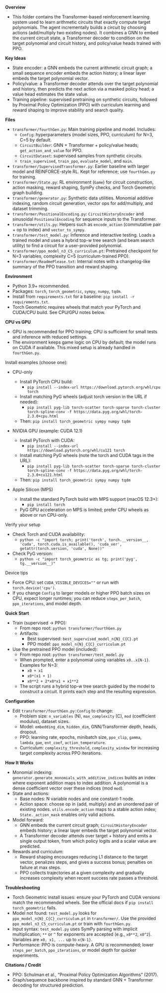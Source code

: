 **Overview**
- This folder contains the Transformer-based reinforcement learning system used to learn arithmetic circuits that exactly compute target polynomials. The agent incrementally builds a circuit by choosing actions (add/multiply two existing nodes). It combines a GNN to embed the current circuit state, a Transformer decoder to condition on the target polynomial and circuit history, and policy/value heads trained with PPO.

**Key Ideas**
- State encoder: a GNN embeds the current arithmetic circuit graph; a small sequence encoder embeds the action history; a linear layer embeds the target polynomial vector.
- Policy/value: a Transformer decoder attends over the target polynomial and history, then predicts the next action via a masked policy head; a value head estimates the state value.
- Training pipeline: supervised pretraining on synthetic circuits, followed by Proximal Policy Optimization (PPO) with curriculum learning and reward shaping to improve stability and search quality.

**Files**
- `transformer/fourthGen.py`: Main training pipeline and model. Includes:
  - `Config`: hyperparameters (model sizes, PPO, curriculum) for N=3, C=5 by default.
  - `CircuitBuilder`: GNN + Transformer + policy/value heads; `get_action_and_value` for PPO.
  - `CircuitDataset`: supervised samples from synthetic circuits.
  - `train_supervised`, `train_ppo`, `evaluate_model`, and `main`.
- `transformer/SupervisedTransformer.py`: Earlier baseline with larger model and REINFORCE-style RL. Kept for reference; use `fourthGen.py` for training.
- `transformer/State.py`: RL environment (`Game`) for circuit construction, action masking, reward shaping, SymPy checks, and Torch Geometric graph building.
- `transformer/generator.py`: Synthetic data utilities. Monomial additive indexing, random circuit generation, vector ops for add/multiply, and dataset trimming.
- `transformer/PositionalEncoding.py`: `CircuitHistoryEncoder` and sinusoidal `PositionalEncoding` for sequence inputs to the Transformer.
- `transformer/utils.py`: Helpers such as `encode_action` (commutative pair + op to index) and `vector_to_sympy`.
- `transformer/test_model.py`: Inference and interactive testing. Loads a trained model and uses a hybrid top-w tree search (and beam search utility) to find a circuit for a user-provided polynomial.
- `transformer/ppo_model_n3_C5_curriculum.pt`: Pretrained checkpoint for N=3 variables, complexity C=5 (curriculum-trained PPO).
- `transformer/ReadmePlease.txt`: Internal notes with a changelog-like summary of the PPO transition and reward shaping.

**Environment**
- Python 3.9+ recommended.
- Packages: `torch`, `torch_geometric`, `sympy`, `numpy`, `tqdm`.
- Install from `requirements.txt` for a baseline: `pip install -r requirements.txt`.
- Torch Geometric requires wheels that match your PyTorch and CUDA/CPU build. See CPU/GPU notes below.

**CPU vs GPU**
- GPU is recommended for PPO training; CPU is sufficient for small tests and inference with reduced settings.
- The environment keeps game logic on CPU by default; the model runs on CUDA if available. This mixed setup is already handled in `fourthGen.py`.

Install examples (choose one):
- CPU-only
  - Install PyTorch CPU build:
    - `pip install --index-url https://download.pytorch.org/whl/cpu torch`
  - Install matching PyG wheels (adjust torch version in the URL if needed):
    - `pip install pyg-lib torch-scatter torch-sparse torch-cluster torch-spline-conv -f https://data.pyg.org/whl/torch-2.3.0+cpu.html`
  - Then: `pip install torch_geometric sympy numpy tqdm`

- NVIDIA GPU (example: CUDA 12.1)
  - Install PyTorch with CUDA:
    - `pip install --index-url https://download.pytorch.org/whl/cu121 torch`
  - Install matching PyG wheels (note the torch and CUDA tags in the URL):
    - `pip install pyg-lib torch-scatter torch-sparse torch-cluster torch-spline-conv -f https://data.pyg.org/whl/torch-2.3.0+cu121.html`
  - Then: `pip install torch_geometric sympy numpy tqdm`

- Apple Silicon (MPS)
  - Install the standard PyTorch build with MPS support (macOS 12.3+):
    - `pip install torch`
  - PyG GPU acceleration on MPS is limited; prefer CPU wheels as above or run CPU-only.

Verify your setup
- Check Torch and CUDA availability:
  - `python -c "import torch; print('torch', torch.__version__, 'cuda', torch.cuda.is_available(), 'cuda_ver', getattr(torch.version, 'cuda', None))"`
- Check PyG version:
  - `python -c "import torch_geometric as tg; print('pyg', tg.__version__)"`

Device tips
- Force CPU: set `CUDA_VISIBLE_DEVICES=""` or run with `torch.device('cpu')`.
- If you change `Config` to larger models or higher PPO batch sizes on CPU, expect longer runtimes; you can reduce `steps_per_batch`, `ppo_iterations`, and model depth.

**Quick Start**
- Train (supervised → PPO):
  - From repo root: `python transformer/fourthGen.py`
  - Artifacts:
    - Best supervised: `best_supervised_model_n{N}_C{C}.pt`
    - PPO model: `ppo_model_n{N}_C{C}_curriculum.pt`
- Use the pretrained PPO model (included):
  - From repo root: `python transformer/test_model.py`
  - When prompted, enter a polynomial using variables `x0..x{N-1}`. Examples for N=3:
    - `x0 + x1`
    - `x0*(x1 + 1)`
    - `x0**2 + 2*x0*x1 + x1**2`
  - The script runs a hybrid top-w tree search guided by the model to construct a circuit. It prints each step and the resulting expression.

**Configuration**
- Edit `transformer/fourthGen.py:Config` to change:
  - Problem size: `n_variables` (N), `max_complexity` (C), `mod` (coefficient modulus), dataset sizes.
  - Model: `embedding_dim`, `hidden_dim`, GNN/Transformer depth, heads, dropout.
  - PPO: learning rate, epochs, minibatch size, `ppo_clip`, `gamma`, `lambda_gae`, `ent_coef`, `action_temperature`.
  - Curriculum: `complexity_threshold`, `complexity_window` for increasing target complexity across PPO iterations.

**How It Works**
- Monomial indexing: `generator.generate_monomials_with_additive_indices` builds an index where exponent addition maps to index addition. A polynomial is a dense coefficient vector over these indices (mod `mod`).
- State and actions:
  - Base nodes: N variable nodes and one constant-1 node.
  - Action space: choose op in {add, multiply} and an unordered pair of existing nodes. `utils.encode_action` maps to a stable action index; `State._action_mask` enables only valid actions.
- Model forward:
  - GNN embeds the current circuit graph; `CircuitHistoryEncoder` embeds history; a linear layer embeds the target polynomial vector.
  - A Transformer decoder attends over target + history and emits a single output token, from which policy logits and a scalar value are predicted.
- Rewards and curriculum:
  - Reward shaping encourages reducing L1 distance to the target vector, penalizes steps, and gives a success bonus; penalties on failure at max steps.
  - PPO collects trajectories at a given complexity and gradually increases complexity when recent success rate passes a threshold.

**Troubleshooting**
- Torch Geometric install issues: ensure your PyTorch and CUDA versions match the recommended wheels. See the official docs if `pip install torch_geometric` fails.
- Model not found: `test_model.py` looks for `ppo_model_n{N}_C{C}_curriculum.pt` in `transformer/`. Use the provided `ppo_model_n3_C5_curriculum.pt` or train with `fourthGen.py`.
- Input syntax: `test_model.py` uses SymPy parsing with implicit multiplication; `**` or `^` for exponents are accepted (e.g., `x0**2`, `x0^2`). Variables are `x0, x1, ...` up to `x{N-1}`.
- Performance: PPO is compute-heavy. A GPU is recommended; lower `steps_per_batch`, `ppo_iterations`, or model depth for quicker experiments.

**Citations / Credit**
- PPO: Schulman et al., “Proximal Policy Optimization Algorithms” (2017).
- Graph/sequence backbone inspired by standard GNN + Transformer decoding for structured prediction.

